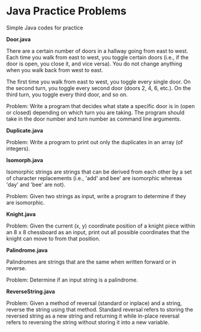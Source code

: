 # Java Practice Problems
Simple Java codes for practice

<b>Door.java</b>

There are a certain number of doors in a hallway going from east to west. Each time you walk from east to west, you toggle certain doors (i.e., if the door is open, you close it, and vice versa). You do not change anything when you walk back from west to east.

The first time you walk from east to west, you toggle every single door. On the second turn, you toggle every second door (doors 2, 4, 6, etc.). On the third turn, you toggle every third door, and so on.

Problem: Write a program that decides what state a specific door is in (open or closed) depending on which turn you are taking. The program should take in the door number and turn number as command line arguments.

<b>Duplicate.java</b>

Problem: Write a program to print out only the duplicates in an array (of integers).

<b>Isomorph.java</b>

Isomorphic strings are strings that can be derived from each other by a set of character replacements (i.e., 'add' and bee' are isomorphic whereas 'day' and 'bee' are not).

Problem: Given two strings as input, write a program to determine if they are isomorphic.

<b>Knight.java</b>

Problem: Given the current (x, y) coordinate position of a knight piece within an 8 x 8 chessboard as an input, print out all possible coordinates that the knight can move to from that position.

<b>Palindrome.java</b>

Palindromes are strings that are the same when written forward or in reverse.

Problem: Determine if an input string is a palindrome.

<b>ReverseString.java</b>

Problem: Given a method of reversal (standard or inplace) and a string, reverse the string using that method. Standard reversal refers to storing the reversed string as a new string and returning it while in-place reversal refers to reversing the string without storing it into a new variable.
